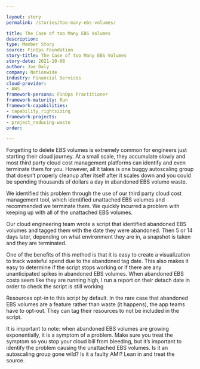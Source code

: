 ```yaml
---

layout: story
permalink: /stories/too-many-ebs-volumes/

title: The Case of too Many EBS Volumes
description:
type: Member Story
source: FinOps Foundation
story-title: The Case of too Many EBS Volumes
story-date: 2021-10-08
author: Joe Daly
company: Nationwide
industry: Financial Services
cloud-provider: 
- AWS
framework-persona: FinOps Practitioner
framework-maturity: Run
framework-capabilities:
- capability_rightsizing
framework-projects:
- project_reducing-waste
order:

---
```


Forgetting to delete EBS volumes is extremely common for engineers just starting their cloud journey. At a small scale, they accumulate slowly and most third party cloud cost management platforms can identify and even terminate them for you. However, all it takes is one buggy autoscaling group that doesn’t properly cleanup after itself after it scales down and you could be spending thousands of dollars a day in abandoned EBS volume waste.

We identified this problem through the use of our third party cloud cost management tool, which identified unattached EBS volumes and recommended we terminate them. We quickly incurred a problem with keeping up with all of the unattached EBS volumes.

Our cloud engineering team wrote a script that identified abandoned EBS volumes and tagged them with the date they were abandoned. Then 5 or 14 days later, depending on what environment they are in, a snapshot is taken and they are terminated.

One of the benefits of this method is that it is easy to create a visualization to track wasteful spend due to the abandoned tag date.  This also makes it easy to determine if the script stops working or if there are any unanticipated spikes in abandoned EBS volumes.  When abandoned EBS costs seem like they are running high, I run a report on their detach date in order to check the script is still working

Resources opt-in to this script by default. In the rare case that abandoned EBS volumes are a feature rather than waste (it happens), the app teams have to opt-out. They can tag their resources to not be included in the script.

It is important to note: when abandoned EBS volumes are growing exponentially, it is a symptom of a problem. Make sure you treat the symptom so you stop your cloud bill from bleeding, but it’s important to identify the problem causing the unattached EBS volumes. Is it an autoscaling group gone wild? Is it a faulty AMI? Lean in and treat the source.
